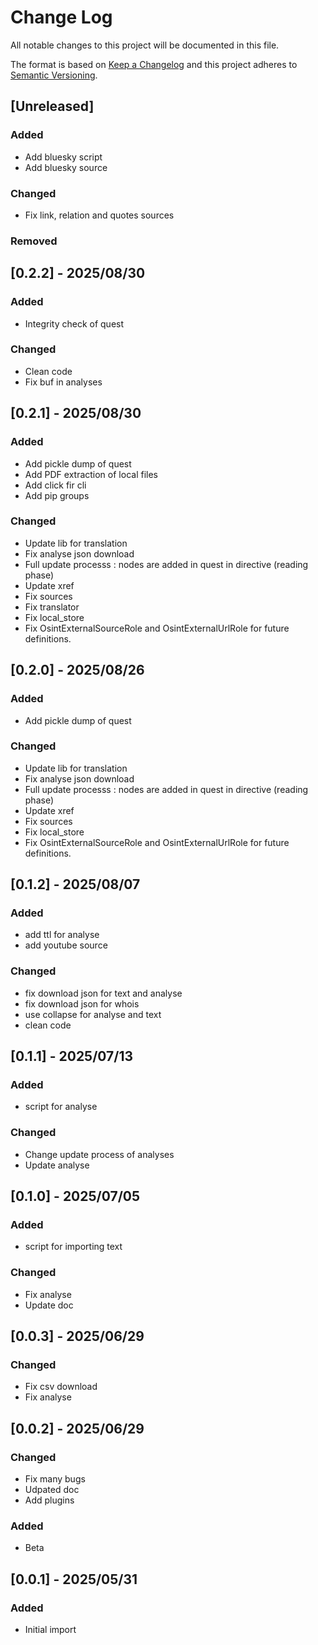 # Change Log

All notable changes to this project will be documented in this file.

The format is based on [Keep a Changelog](http://keepachangelog.com/)
and this project adheres to [Semantic Versioning](http://semver.org/).

## [Unreleased]

### Added

- Add bluesky script
- Add bluesky source

### Changed

- Fix link, relation and quotes sources

### Removed


## [0.2.2] - 2025/08/30

### Added

- Integrity check of quest

### Changed

- Clean code
- Fix buf in analyses


## [0.2.1] - 2025/08/30

### Added

- Add pickle dump of quest
- Add PDF extraction of local files
- Add click fir cli
- Add pip groups

### Changed

- Update lib for translation
- Fix analyse json download
- Full update processs : nodes are added in quest in directive (reading phase)
- Update xref
- Fix sources
- Fix translator
- Fix local_store
- Fix OsintExternalSourceRole and OsintExternalUrlRole for future definitions.


## [0.2.0] - 2025/08/26

### Added

- Add pickle dump of quest

### Changed

- Update lib for translation
- Fix analyse json download
- Full update processs : nodes are added in quest in directive (reading phase)
- Update xref
- Fix sources
- Fix local_store
- Fix OsintExternalSourceRole and OsintExternalUrlRole for future definitions.


## [0.1.2] - 2025/08/07

### Added

- add ttl for analyse
- add youtube source

### Changed

- fix download json for text and analyse
- fix download json for whois
- use collapse for analyse and text
- clean code


## [0.1.1] - 2025/07/13

### Added

- script for analyse

### Changed

- Change update process of analyses
- Update analyse


## [0.1.0] - 2025/07/05

### Added

- script for importing text

### Changed

- Fix analyse
- Update doc


## [0.0.3] - 2025/06/29

### Changed

- Fix csv download
- Fix analyse


## [0.0.2] - 2025/06/29

### Changed

- Fix many bugs
- Udpated doc
- Add plugins

### Added

- Beta


## [0.0.1] - 2025/05/31

### Added

- Initial import

